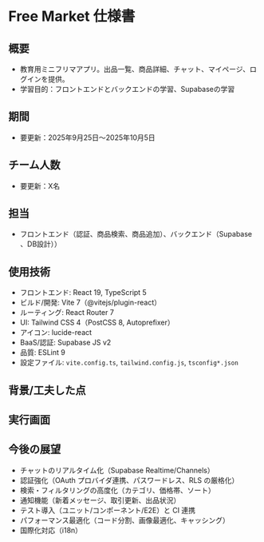 # Free Market 仕様書

## 概要
- 教育用ミニフリマアプリ。出品一覧、商品詳細、チャット、マイページ、ログインを提供。
- 学習目的：フロントエンドとバックエンドの学習、Supabaseの学習

## 期間
- 要更新：2025年9月25日〜2025年10月5日

## チーム人数
- 要更新：X名

## 担当
- フロントエンド（認証、商品検索、商品追加）、バックエンド（Supabase 、DB設計））

## 使用技術
- フロントエンド: React 19, TypeScript 5
- ビルド/開発: Vite 7（@vitejs/plugin-react）
- ルーティング: React Router 7
- UI: Tailwind CSS 4（PostCSS 8, Autoprefixer）
- アイコン: lucide-react
- BaaS/認証: Supabase JS v2
- 品質: ESLint 9
- 設定ファイル: `vite.config.ts`, `tailwind.config.js`, `tsconfig*.json`

## 背景/工夫した点


## 実行画面


## 今後の展望

- チャットのリアルタイム化（Supabase Realtime/Channels）
- 認証強化（OAuth プロバイダ連携、パスワードレス、RLS の厳格化）
- 検索・フィルタリングの高度化（カテゴリ、価格帯、ソート）
- 通知機能（新着メッセージ、取引更新、出品状況）
- テスト導入（ユニット/コンポーネント/E2E）と CI 連携
- パフォーマンス最適化（コード分割、画像最適化、キャッシング）
- 国際化対応（i18n）
